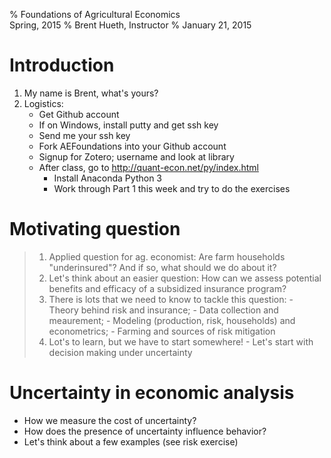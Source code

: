% Foundations of Agricultural Economics  
  Spring, 2015
% Brent Hueth, Instructor
% January 21, 2015

# Introduction

1. My name is Brent, what's yours?
1. Logistics:
    - Get Github account
    - If on Windows, install putty and get ssh key
    - Send me your ssh key
    - Fork AEFoundations into your Github account
    - Signup for Zotero; username and look at library
    - After class, go to http://quant-econ.net/py/index.html 
        - Install Anaconda Python 3
        - Work through Part 1 this week and try to do the exercises

# Motivating question

> 1. Applied question for ag. economist: Are farm households "underinsured"? And
   if so, what should we do about it?
> 1. Let's think about an easier question: How can we assess potential benefits
   and efficacy of a subsidized insurance program?
> 1. There is lots that we need to know to tackle this question:
    - Theory behind risk and insurance; 
    - Data collection and meaurement;
    - Modeling (production, risk, households) and econometrics;
    - Farming and sources of risk mitigation
>1. Lot's to learn, but we have to start somewhere! 
    - Let's start with decision making under uncertainty

# Uncertainty in economic analysis

- How we measure the cost of uncertainty?
- How does the presence of uncertainty influence behavior?
- Let's think about a few examples (see risk exercise)


